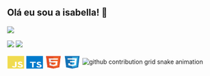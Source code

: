 ## Olá eu sou a isabella! 👋

<a href="https://github.com/anuraghazra/convoychat">
<img height=180 align="center" src="https://github-readme-stats.vercel.app/api/top-langs/?username=IsabellaAmaroLima&layout=compact&hide_border=true&langs_count=8&card_width=320px&border_radius=20&bg_color=0D1117&title_color=FF69B4&text_color=FFFFFF&icon_color=FF007F" />
</a>
<br>
<br>

 <div> 
  <a href = "mailto:isabellaamaro555@gmail.com"><img src="https://img.shields.io/badge/-Gmail-%23333?style=for-the-badge&logo=gmail&logoColor=white" target="_blank"></a>
  <a href="https://www.linkedin.com/in/isabella-amaro-de-lima-dev/" target="_blank"><img src="https://img.shields.io/badge/-LinkedIn-%230077B5?style=for-the-badge&logo=linkedin&logoColor=white" target="_blank"></a> 
</div>

<div style="display: inline_block"><br>
  <img align="center" alt="Isabella-Js" height="30" width="40" src="https://raw.githubusercontent.com/devicons/devicon/master/icons/javascript/javascript-plain.svg">
  <img align="center" alt="Anderson-Ts" height="30" width="40" src="https://raw.githubusercontent.com/devicons/devicon/master/icons/typescript/typescript-plain.svg">
  <img align="center" alt="Isabella-HTML" height="30" width="40" src="https://raw.githubusercontent.com/devicons/devicon/master/icons/html5/html5-original.svg">
  <img align="center" alt="Isabella-CSS" height="30" width="40" src="https://raw.githubusercontent.com/devicons/devicon/master/icons/css3/css3-original.svg">
 

<picture>
  <source media="(prefers-color-scheme: dark)" srcset="https://raw.githubusercontent.com/Isabellinhaa/Isabellinhaa/output/github-contribution-grid-snake-dark-rose.svg">
  <source media="(prefers-color-scheme: light)" srcset="https://raw.githubusercontent.com/Isabellinhaa/Isabellinhaa/output/github-contribution-grid-snake-rose.svg">
  <img alt="github contribution grid snake animation" src="https://raw.githubusercontent.com/Isabellinhaa/Isabellinhaa/output/github-contribution-grid-snake-rose.svg">
</picture>
